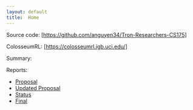 ```yaml
---
layout: default
title:  Home
---
```


Source code: [https://github.com/anguyen34/Tron-Researchers-CS175]

ColosseumRL: [https://colosseumrl.igb.uci.edu/]

Summary:

Reports:

- [Proposal](proposal.html)
- [Updated Proposal](proposalUpdate.html)
- [Status](status.html)
- [Final](final.html)
